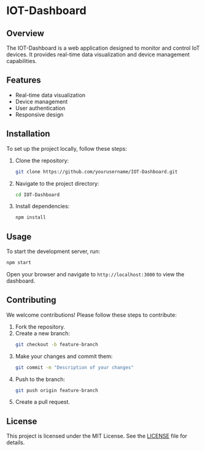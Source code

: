 # IOT-Dashboard

## Overview

The IOT-Dashboard is a web application designed to monitor and control IoT devices. It provides real-time data visualization and device management capabilities.

## Features

- Real-time data visualization
- Device management
- User authentication
- Responsive design

## Installation

To set up the project locally, follow these steps:

1. Clone the repository:
   ```bash
   git clone https://github.com/yourusername/IOT-Dashboard.git
   ```
2. Navigate to the project directory:
   ```bash
   cd IOT-Dashboard
   ```
3. Install dependencies:
   ```bash
   npm install
   ```

## Usage

To start the development server, run:

```bash
npm start
```

Open your browser and navigate to `http://localhost:3000` to view the dashboard.

## Contributing

We welcome contributions! Please follow these steps to contribute:

1. Fork the repository.
2. Create a new branch:
   ```bash
   git checkout -b feature-branch
   ```
3. Make your changes and commit them:
   ```bash
   git commit -m "Description of your changes"
   ```
4. Push to the branch:
   ```bash
   git push origin feature-branch
   ```
5. Create a pull request.

## License

This project is licensed under the MIT License. See the [LICENSE](LICENSE) file for details.
